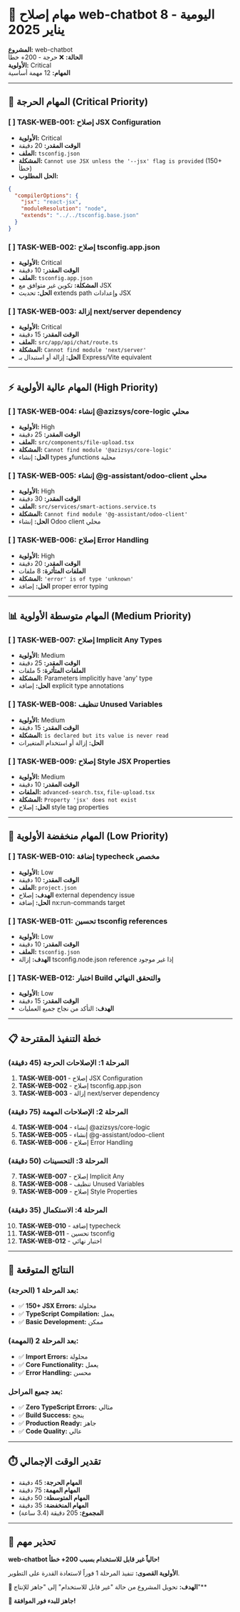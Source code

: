# 🔧 مهام إصلاح web-chatbot اليومية - 8 يناير 2025

**المشروع:** web-chatbot  
**الحالة:** ❌ حرجة - 200+ خطأ  
**الأولوية:** Critical  
**المهام:** 12 مهمة أساسية

---

## 🚨 المهام الحرجة (Critical Priority)

### [ ] TASK-WEB-001: إصلاح JSX Configuration
- **الأولوية:** Critical
- **الوقت المقدر:** 20 دقيقة
- **الملف:** `tsconfig.json`
- **المشكلة:** `Cannot use JSX unless the '--jsx' flag is provided` (150+ خطأ)
- **الحل المطلوب:**
```json
{
  "compilerOptions": {
    "jsx": "react-jsx",
    "moduleResolution": "node",
    "extends": "../../tsconfig.base.json"
  }
}
```

### [ ] TASK-WEB-002: إصلاح tsconfig.app.json
- **الأولوية:** Critical
- **الوقت المقدر:** 10 دقيقة
- **الملف:** `tsconfig.app.json`
- **المشكلة:** تكوين غير متوافق مع JSX
- **الحل:** تحديث extends path وإعدادات JSX

### [ ] TASK-WEB-003: إزالة next/server dependency
- **الأولوية:** Critical
- **الوقت المقدر:** 15 دقيقة
- **الملف:** `src/app/api/chat/route.ts`
- **المشكلة:** `Cannot find module 'next/server'`
- **الحل:** إزالة أو استبدال بـ Express/Vite equivalent

---

## ⚡ المهام عالية الأولوية (High Priority)

### [ ] TASK-WEB-004: إنشاء @azizsys/core-logic محلي
- **الأولوية:** High
- **الوقت المقدر:** 25 دقيقة
- **الملف:** `src/components/file-upload.tsx`
- **المشكلة:** `Cannot find module '@azizsys/core-logic'`
- **الحل:** إنشاء types وfunctions محلية

### [ ] TASK-WEB-005: إنشاء @g-assistant/odoo-client محلي
- **الأولوية:** High
- **الوقت المقدر:** 30 دقيقة
- **الملف:** `src/services/smart-actions.service.ts`
- **المشكلة:** `Cannot find module '@g-assistant/odoo-client'`
- **الحل:** إنشاء Odoo client محلي

### [ ] TASK-WEB-006: إصلاح Error Handling
- **الأولوية:** High
- **الوقت المقدر:** 20 دقيقة
- **الملفات المتأثرة:** 8 ملفات
- **المشكلة:** `'error' is of type 'unknown'`
- **الحل:** إضافة proper error typing

---

## 📊 المهام متوسطة الأولوية (Medium Priority)

### [ ] TASK-WEB-007: إصلاح Implicit Any Types
- **الأولوية:** Medium
- **الوقت المقدر:** 25 دقيقة
- **الملفات المتأثرة:** 5 ملفات
- **المشكلة:** Parameters implicitly have 'any' type
- **الحل:** إضافة explicit type annotations

### [ ] TASK-WEB-008: تنظيف Unused Variables
- **الأولوية:** Medium
- **الوقت المقدر:** 15 دقيقة
- **المشكلة:** `is declared but its value is never read`
- **الحل:** إزالة أو استخدام المتغيرات

### [ ] TASK-WEB-009: إصلاح Style JSX Properties
- **الأولوية:** Medium
- **الوقت المقدر:** 10 دقيقة
- **الملفات:** `advanced-search.tsx`, `file-upload.tsx`
- **المشكلة:** `Property 'jsx' does not exist`
- **الحل:** إصلاح style tag properties

---

## 🔧 المهام منخفضة الأولوية (Low Priority)

### [ ] TASK-WEB-010: إضافة typecheck مخصص
- **الأولوية:** Low
- **الوقت المقدر:** 10 دقيقة
- **الملف:** `project.json`
- **الهدف:** إصلاح external dependency issue
- **الحل:** إضافة nx:run-commands target

### [ ] TASK-WEB-011: تحسين tsconfig references
- **الأولوية:** Low
- **الوقت المقدر:** 10 دقيقة
- **الملف:** `tsconfig.json`
- **الهدف:** إزالة tsconfig.node.json reference إذا غير موجود

### [ ] TASK-WEB-012: اختبار Build والتحقق النهائي
- **الأولوية:** Low
- **الوقت المقدر:** 15 دقيقة
- **الهدف:** التأكد من نجاح جميع العمليات

---

## 📋 خطة التنفيذ المقترحة

### المرحلة 1: الإصلاحات الحرجة (45 دقيقة)
1. **TASK-WEB-001** - إصلاح JSX Configuration
2. **TASK-WEB-002** - إصلاح tsconfig.app.json
3. **TASK-WEB-003** - إزالة next/server dependency

### المرحلة 2: الإصلاحات المهمة (75 دقيقة)
4. **TASK-WEB-004** - إنشاء @azizsys/core-logic
5. **TASK-WEB-005** - إنشاء @g-assistant/odoo-client
6. **TASK-WEB-006** - إصلاح Error Handling

### المرحلة 3: التحسينات (50 دقيقة)
7. **TASK-WEB-007** - إصلاح Implicit Any
8. **TASK-WEB-008** - تنظيف Unused Variables
9. **TASK-WEB-009** - إصلاح Style Properties

### المرحلة 4: الاستكمال (35 دقيقة)
10. **TASK-WEB-010** - إضافة typecheck
11. **TASK-WEB-011** - تحسين tsconfig
12. **TASK-WEB-012** - اختبار نهائي

---

## 🎯 النتائج المتوقعة

### بعد المرحلة 1 (الحرجة):
- ✅ **150+ JSX Errors:** محلولة
- ✅ **TypeScript Compilation:** يعمل
- ✅ **Basic Development:** ممكن

### بعد المرحلة 2 (المهمة):
- ✅ **Import Errors:** محلولة
- ✅ **Core Functionality:** يعمل
- ✅ **Error Handling:** محسن

### بعد جميع المراحل:
- ✅ **Zero TypeScript Errors:** مثالي
- ✅ **Build Success:** ينجح
- ✅ **Production Ready:** جاهز
- ✅ **Code Quality:** عالي

---

## ⏱️ تقدير الوقت الإجمالي

- **المهام الحرجة:** 45 دقيقة
- **المهام المهمة:** 75 دقيقة
- **المهام المتوسطة:** 50 دقيقة
- **المهام المنخفضة:** 35 دقيقة
- **المجموع:** 205 دقيقة (3.4 ساعة)

---

## 🚨 تحذير مهم

**web-chatbot حالياً غير قابل للاستخدام بسبب 200+ خطأ!**

**الأولوية القصوى:** تنفيذ المرحلة 1 فوراً لاستعادة القدرة على التطوير.

**🎯 الهدف:** تحويل المشروع من حالة "غير قابل للاستخدام" إلى "جاهز للإنتاج"**

**🚀 جاهز للبدء فور الموافقة!**